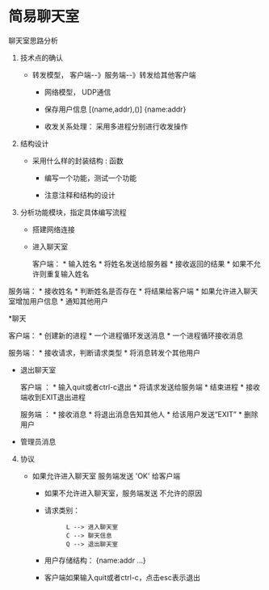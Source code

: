 # 简易聊天室

聊天室思路分析

1. 技术点的确认

   * 转发模型， 客户端--》服务端--》转发给其他客户端

	 * 网络模型， UDP通信

	 * 保存用户信息  [(name,addr),()]  {name:addr}

	 * 收发关系处理： 采用多进程分别进行收发操作

2. 结构设计

   * 采用什么样的封装结构 : 函数

	 * 编写一个功能，测试一个功能

	 * 注意注释和结构的设计

3. 分析功能模块，指定具体编写流程

	 * 搭建网络连接

	 * 进入聊天室

	     客户端： * 输入姓名
							  * 将姓名发送给服务器
								* 接收返回的结果
								* 如果不允许则重复输入姓名


 服务端： * 接收姓名
					* 判断姓名是否存在
					* 将结果给客户端
					* 如果允许进入聊天室增加用户信息
					* 通知其他用户

*聊天

 客户端： * 创建新的进程
					* 一个进程循环发送消息
					* 一个进程循环接收消息

 服务端： * 接收请求，判断请求类型
					* 将消息转发个其他用户


* 退出聊天室

	 客户端 ： * 输入quit或者ctrl-c退出
						 * 将请求发送给服务端
						 * 结束进程
						 * 接收端收到EXIT退出进程

	 服务端 ： * 接收消息
						 * 将退出消息告知其他人
						 * 给该用户发送“EXIT”
						 * 删除用户

* 管理员消息


4. 协议

   * 如果允许进入聊天室 服务端发送 'OK' 给客户端
	 * 如果不允许进入聊天室，服务端发送 不允许的原因
	 * 请求类别：

				 L --> 进入聊天室
				 C --> 聊天信息
				 Q --> 退出聊天室

	 * 用户存储结构： {name:addr ...}
	 * 客户端如果输入quit或者ctrl-c，点击esc表示退出
